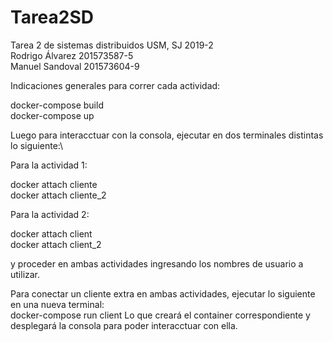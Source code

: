 # Tarea2SD
Tarea 2 de sistemas distribuidos USM, SJ 2019-2\
Rodrigo Álvarez 201573587-5\
Manuel Sandoval 201573604-9

Indicaciones generales para correr cada actividad:

docker-compose build\
docker-compose up
 
 Luego para interacctuar con la consola, ejecutar en dos terminales distintas lo siguiente:\
 
 Para la actividad 1:
 
 docker attach cliente\
 docker attach cliente_2
 
 Para la actividad 2:
 
 docker attach client\
 docker attach client_2
 
 y proceder en ambas actividades ingresando los nombres de usuario a utilizar.
 
 Para conectar un cliente extra en ambas actividades, ejecutar lo siguiente en una nueva terminal:\
 docker-compose run client
 Lo que creará el container correspondiente y desplegará la consola para poder interacctuar con ella.

